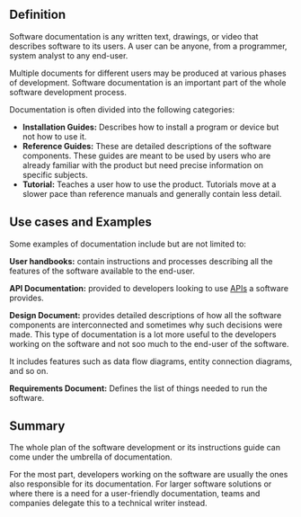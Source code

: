 ## Definition
Software documentation is any written text, drawings, or video that describes software to its users. A user can be anyone, from a programmer, system analyst to any end-user. 

Multiple documents for different users may be produced at various phases of development. Software documentation is an important part of the whole software development process.

Documentation is often divided into the following categories:
- **Installation Guides:** Describes how to install a program or device but not how to use it.
- **Reference Guides:** These are detailed descriptions of the software components. These guides are meant to be used by users who are already familiar with the product but need precise information on specific subjects.
- **Tutorial:** Teaches a user how to use the product. Tutorials move at a slower pace than reference manuals and generally contain less detail.

## Use cases and Examples
Some examples of documentation include but are not limited to: 

**User handbooks:** contain instructions and processes  describing all the features of the software available to the end-user.

**API Documentation:** provided to developers looking to use [APIs](api.md) a software provides.


**Design Document:** provides detailed descriptions of how all the software components are interconnected and sometimes why such decisions were made. This type of documentation is a lot more useful to the developers working on the software and not soo much to the end-user of the software.

It includes features such as data flow diagrams, entity connection diagrams, and so on.

**Requirements Document:** Defines the list of things needed to run the software.

## Summary
The whole plan of the software development or its instructions guide can come under the umbrella of documentation.

For the most part, developers working on the software are usually the ones also responsible for its documentation.
For larger software solutions or where there is a need for a user-friendly documentation, teams and companies delegate this to a technical writer instead.

